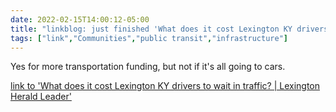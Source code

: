 ```yaml
---
date: 2022-02-15T14:00:12-05:00
title: "linkblog: just finished 'What does it cost Lexington KY drivers to wait in traffic? | Lexington Herald Leader'"
tags: ["link","Communities","public transit","infrastructure"]
---
```

Yes for more transportation funding, but not if it's all going to cars.
 
[link to 'What does it cost Lexington KY drivers to wait in traffic? | Lexington Herald Leader'](https://www.kentucky.com/news/local/counties/fayette-county/article258418128.html)
